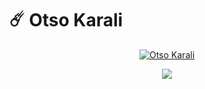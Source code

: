 # ☄️ Otso Karali

<p align="center">
  <a href="https://github.com/OtsoKarali">
    <img src="https://user-images.githubusercontent.com/20955511/199138068-0a7b7b75-a024-4f00-803f-30a19c5d1b2d.png" alt="Otso Karali" /></a>
</p>

<p align="center">
  <!-- Typing SVG -->
  <a href="https://github.com/OtsoKarali/readme-typing-svg">
    <img src="https://readme-typing-svg.demolab.com/?lines=Quantitative%20Researcher%20and%20Trader;Computer%20Science%20and%20Financial%20Mathematics%20Major;Passionate%20about%20Machine%20Learning;Always%20learning%20new%20things&font=Fira%20Code&center=true&width=440&height=45&color=f75c7e&vCenter=true&pause=1000&size=22" /></a>
</p>
